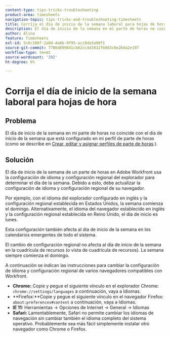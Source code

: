 ```yaml
---
content-type: tips-tricks-troubleshooting
product-area: timesheets
navigation-topic: tips-tricks-and-troubleshooting-timesheets
title: Corrija el día de inicio de la semana laboral para hojas de hora
description: El día de inicio de la semana en mi parte de horas no coincide con el día de inicio de la semana que está configurado en mi perfil de parte de horas.
author: Alina
feature: Timesheets
exl-id: 5c6c100f-2a04-4a6b-9f95-acc8de3a90f1
source-git-commit: 7786d899841cb82cc4d3832fb083c6e2bda2e197
workflow-type: tm+mt
source-wordcount: '292'
ht-degree: 0%

---
```


# Corrija el día de inicio de la semana laboral para hojas de hora

## Problema

El día de inicio de la semana en mi parte de horas no coincide con el día de inicio de la semana que está configurado en mi perfil de parte de horas (como se describe en [Crear, editar y asignar perfiles de parte de horas](../../timesheets/create-and-manage-timesheets/create-timesheet-profiles.md).).

## Solución

El día de inicio de la semana de un parte de horas en Adobe Workfront usa la configuración de idioma y configuración regional del explorador para determinar el día de la semana. Debido a esto, debe actualizar la configuración de idioma y configuración regional de su navegador. 

Por ejemplo, con el idioma del explorador configurado en inglés y la configuración regional establecida en Estados Unidos, la semana comienza el domingo. Alternativamente, el idioma del navegador establecido en inglés y la configuración regional establecida en Reino Unido, el día de inicio es lunes.

Esta configuración también afecta al día de inicio de la semana en los calendarios emergentes de todo el sistema.

El cambio de configuración regional no afecta al día de inicio de la semana en la cuadrícula de recursos (o vista de cuadrícula de recursos). La semana siempre comienza el domingo.

A continuación se indican las instrucciones para cambiar la configuración de idioma y configuración regional de varios navegadores compatibles con Workfront.

* **Chrome:** Copie y pegue el siguiente vínculo en el explorador Chrome: `chrome://settings/languages` a continuación, vaya a Idiomas.
* **Firefox:**Copie y pegue el siguiente vínculo en el navegador Firefox: `about:preferences#content` a continuación, vaya a Idiomas.
* **IE 11:** Herramientas -> Opciones de Internet -> General -> Idiomas
* **Safari:** Lamentablemente, Safari no permite cambiar los idiomas de navegación sin cambiar también el idioma completo del sistema operativo. Probablemente sea más fácil simplemente instalar otro navegador como Chrome o Firefox.

 

